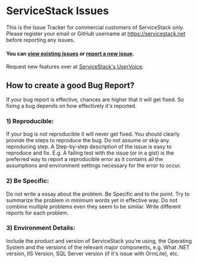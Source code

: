 ServiceStack Issues
===================

This is the Issue Tracker for commercial customers of ServiceStack only. 
Please register your email or GitHub username at https://servicestack.net before reporting any issues.

#### You can [view existing issues](https://github.com/ServiceStack/Issues/issues) or [report a new issue](https://github.com/ServiceStack/Issues/issues/new).

Request new features over at [ServiceStack's UserVoice](http://servicestack.uservoice.com/forums/176786-feature-requests).

## How to create a good Bug Report?

If your bug report is effective, chances are higher that it will get fixed. So fixing a bug depends on how 
effectively it's reported.

### 1) Reproducible:

If your bug is not reproducible it will never get fixed. You should clearly provide the steps to reproduce the bug. 
Do not assume or skip any reproducing step. A Step-by-step description of the issue is easy to reproduce and fix.
E.g. A failing test with the issue (or in a gist) is the preferred way to report a reproducible error as it contains 
all the assumptions and environment settings necessary for the error to occur. 

### 2) Be Specific:

Do not write a essay about the problem. Be Specific and to the point. Try to summarize the problem in minimum 
words yet in effective way. Do not combine multiple problems even they seem to be similar. 
Write different reports for each problem.

### 3) Environment Details:

Include the product and version of ServiceStack you're using, the Operating System and the versions of the relevant
major components, e.g. What .NET version, IIS Version, SQL Server version (if it's issue with OrmLite), etc.

